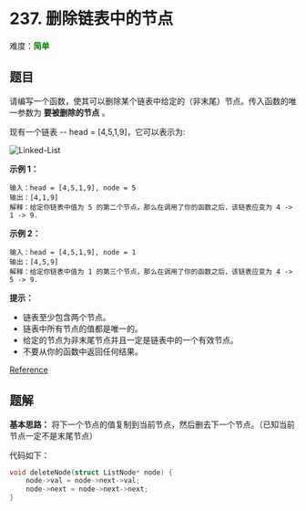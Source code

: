# 237. 删除链表中的节点

难度：<font color=green>**简单**</font>

## 题目

请编写一个函数，使其可以删除某个链表中给定的（非末尾）节点。传入函数的唯一参数为 **要被删除的节点** 。

现有一个链表 -- head = [4,5,1,9]，它可以表示为:

![Linked-List](img/237_example.png)

**示例 1：**

```
输入：head = [4,5,1,9], node = 5
输出：[4,1,9]
解释：给定你链表中值为 5 的第二个节点，那么在调用了你的函数之后，该链表应变为 4 -> 1 -> 9.
```

**示例 2：**

```
输入：head = [4,5,1,9], node = 1
输出：[4,5,9]
解释：给定你链表中值为 1 的第三个节点，那么在调用了你的函数之后，该链表应变为 4 -> 5 -> 9.
```

**提示：**

* 链表至少包含两个节点。
* 链表中所有节点的值都是唯一的。
* 给定的节点为非末尾节点并且一定是链表中的一个有效节点。
* 不要从你的函数中返回任何结果。

[Reference](https://leetcode-cn.com/problems/delete-node-in-a-linked-list)

## 题解

**基本思路：** 将下一个节点的值复制到当前节点，然后删去下一个节点。（已知当前节点一定不是末尾节点）

代码如下：

```c
void deleteNode(struct ListNode* node) {
    node->val = node->next->val;
    node->next = node->next->next;
}
```
